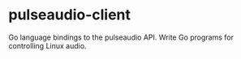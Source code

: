 # pulseaudio-client
Go language bindings to the pulseaudio API. Write Go programs for controlling Linux audio.
